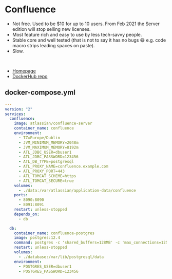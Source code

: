 # Confluence

- Not free. Used to be $10 for up to 10 users. From Feb 2021 the Server edition will stop selling new licenses.
- Most feature rich and easy to use by less tech-savvy people.
- Stable core and well tested (that is not to say it has no bugs :smile: e.g. code macro strips leading spaces on paste).
- Slow.

<br>

- [Homepage](https://hub.docker.com/r/atlassian/confluence-server)
- [DockerHub repo](https://hub.docker.com/r/atlassian/confluence-server)


## docker-compose.yml
```yml
---
version: "2"
services:
  confluence:
    image: atlassian/confluence-server
    container_name: confluence
    environment:
      - TZ=Europe/Dublin
      - JVM_MINIMUM_MEMORY=2048m
      - JVM_MAXIMUM_MEMORY=8192m
      - ATL_JDBC_USER=dbuser1
      - ATL_JDBC_PASSWORD=123456
      - ATL_DB_TYPE=postgresql
      - ATL_PROXY_NAME=confluence.example.com
      - ATL_PROXY_PORT=443
      - ATL_TOMCAT_SCHEME=https
      - ATL_TOMCAT_SECURE=true
    volumes:
      - ./data:/var/atlassian/application-data/confluence
    ports:
      - 8090:8090
      - 8091:8091
    restart: unless-stopped
    depends_on:
      - db

  db:
    container_name: confluence-postgres
    image: postgres:12.4
    command: postgres -c 'shared_buffers=128MB' -c 'max_connections=125'
    restart: unless-stopped
    volumes:
      - ./database:/var/lib/postgresql/data
    environment:
      - POSTGRES_USER=dbuser1
      - POSTGRES_PASSWORD=123456
```
